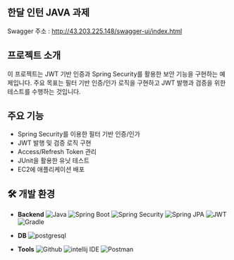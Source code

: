 ## 한달 인턴 JAVA 과제
Swagger 주소 : http://43.203.225.148/swagger-ui/index.html
## 프로젝트 소개
이 프로젝트는 JWT 기반 인증과 Spring Security를 활용한 보안 기능을 구현하는 예제입니다. 주요 목표는 필터 기반 인증/인가 로직을 구현하고 JWT 발행과 검증을 위한 테스트를 수행하는 것입니다.

## 주요 기능
- Spring Security를 이용한 필터 기반 인증/인가
- JWT 발행 및 검증 로직 구현
- Access/Refresh Token 관리
- JUnit을 활용한 유닛 테스트
- EC2에 애플리케이션 배포




## 🛠️ 개발 환경
- **Backend**
  ![Java](https://img.shields.io/badge/java17-%23ED8B00.svg?style=for-the-badge&logo=openjdk&logoColor=white) 
  ![Spring Boot](https://img.shields.io/badge/spring%20Boot-%236DB33F.svg?style=for-the-badge&logo=springboot&logoColor=white) 
  ![Spring Security](https://img.shields.io/badge/spring%20Security-%236DB33F.svg?style=for-the-badge&logo=springsecurity&logoColor=white) 
  ![Spring JPA](https://img.shields.io/badge/spring%20JPA-%236DB33F.svg?style=for-the-badge&logo=spring&logoColor=white) 
  ![JWT](https://img.shields.io/badge/JWT-000000.svg?style=for-the-badge&logo=jsonwebtokens&logoColor=white) 
  ![Gradle](https://img.shields.io/badge/Gradle-02303A.svg?style=for-the-badge&logo=gradle&logoColor=white)

- **DB**
![postgresql](https://img.shields.io/badge/postgresql-4169E1.svg?style=for-the-badge&logo=postgresql&logoColor=white)

- **Tools**
  ![Github](https://img.shields.io/badge/Github-181717.svg?style=for-the-badge&logo=github&logoColor=white)
![intellij IDE](https://img.shields.io/badge/intellij%20IDE-181717.svg?style=for-the-badge&logo=intellijidea&logoColor=white)
![Postman](https://img.shields.io/badge/Postman-FF6C37.svg?style=for-the-badge&logo=postman&logoColor=white)

